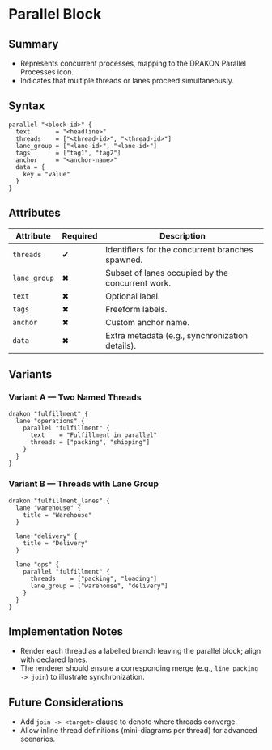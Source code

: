 # Parallel Block

## Summary

- Represents concurrent processes, mapping to the DRAKON Parallel Processes icon.
- Indicates that multiple threads or lanes proceed simultaneously.

## Syntax

```hcl
parallel "<block-id>" {
  text       = "<headline>"
  threads    = ["<thread-id>", "<thread-id>"]
  lane_group = ["<lane-id>", "<lane-id>"]
  tags       = ["tag1", "tag2"]
  anchor     = "<anchor-name>"
  data = {
    key = "value"
  }
}
```

## Attributes

| Attribute | Required | Description |
|-----------|----------|-------------|
| `threads` | ✔ | Identifiers for the concurrent branches spawned. |
| `lane_group` | ✖ | Subset of lanes occupied by the concurrent work. |
| `text` | ✖ | Optional label. |
| `tags` | ✖ | Freeform labels. |
| `anchor` | ✖ | Custom anchor name. |
| `data` | ✖ | Extra metadata (e.g., synchronization details). |

## Variants

### Variant A — Two Named Threads

```hcl
drakon "fulfillment" {
  lane "operations" {
    parallel "fulfillment" {
      text    = "Fulfillment in parallel"
      threads = ["packing", "shipping"]
    }
  }
}
```

### Variant B — Threads with Lane Group

```hcl
drakon "fulfillment_lanes" {
  lane "warehouse" {
    title = "Warehouse"
  }

  lane "delivery" {
    title = "Delivery"
  }

  lane "ops" {
    parallel "fulfillment" {
      threads    = ["packing", "loading"]
      lane_group = ["warehouse", "delivery"]
    }
  }
}
```

## Implementation Notes

- Render each thread as a labelled branch leaving the parallel block; align with declared lanes.
- The renderer should ensure a corresponding merge (e.g., `line packing -> join`) to illustrate synchronization.

## Future Considerations

- Add `join -> <target>` clause to denote where threads converge.
- Allow inline thread definitions (mini-diagrams per thread) for advanced scenarios.
